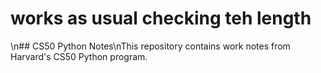  # works as usual checking teh length
\n## CS50 Python Notes\nThis repository contains work notes from Harvard's CS50 Python program.

